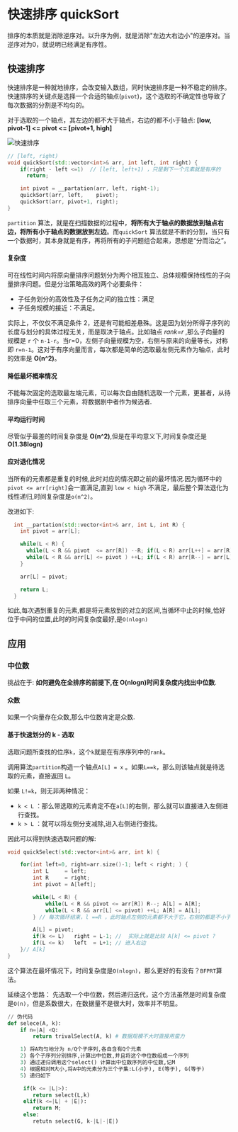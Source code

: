 # 快速排序 quickSort

排序的本质就是消除逆序对。以升序为例，就是消除"左边大右边小"的逆序对。当逆序对为0，就说明已经满足有序性。

## 快速排序

快速排序是一种就地排序，会改变输入数组，同时快速排序是一种不稳定的排序。快速排序的关键点是选择一个合适的轴点(`pivot`)，这个选取的不确定性也导致了每次数据的分割是不均匀的。

对于选取的一个轴点，其左边的都不大于轴点，右边的都不小于轴点: **[low, pivot-1] <= pivot <= [pivot+1, high]**

![快速排序](快速排序_basic.png)

```cpp
// [left, right)
void quickSort(std::vector<int>& arr, int left, int right) { 
    if(right - left <=1)  // [left, left+1) ，只是剩下一个元素就是有序的
      return; 

    int pivot = __partation(arr, left, right-1);
    quickSort(arr, left,    pivot);
    quickSort(arr, pivot+1, right);
}
```
`partition` 算法，就是在扫描数据的过程中，**将所有大于轴点的数据放到轴点右边，将所有小于轴点的数据放到左边**。而`quickSort` 算法就是不断的分割，当只有一个数据时，其本身就是有序，再将所有的子问题组合起来，思想是“分而治之”。

#### 复杂度
可在线性时间内将原向量排序问题划分为两个相互独立、总体规模保持线性的子向量排序问题。但是分治策略高效的两个必要条件：
+ 子任务划分的高效性及子任务之间的独立性：满足
+ 子任务规模的接近：不满足。

实际上，不仅仅不满足条件 2，还是有可能相差悬殊。这是因为划分所得子序列的长度与划分的具体过程无关，而是取决于轴点。比如轴点 *rank=r* ,那么子向量的规模是 `r` 个 `n-1-r`。当r=0，左侧子向量规模为空，右侧与原来的向量等长，对称即 `r=n-1`。这对于有序向量而言，每次都是简单的选取最左侧元素作为轴点，此时的效率是 **O(n^2)**。

#### 降低最坏概率情况
不能每次固定的选取最左端元素，可以每次自由随机选取一个元素，更甚者，从待排序向量中任取三个元素，将数据剧中者作为候选者.
#### 平均运行时间
尽管似乎最差的时间复杂度是 **O(n^2)**,但是在平均意义下,时间复杂度还是 **O(1.38logn)**
#### 应对退化情况 
当所有的元素都是重复的时候,此时对应的情况即之前的最坏情况.因为循环中的 `pivot <= arr[right]`会一直满足,直到 `low < high`  不满足，最后整个算法退化为线性递归,时间复杂度是`o(n^2)`。

改进如下:
```cpp
  int __partation(std::vector<int>& arr, int L, int R) { 
    int pivot = arr[L];

    while(L < R) { 
      while(L < R && pivot  <= arr[R]) --R; if(L < R) arr[L++] = arr[R];
      while(L < R && arr[L] <= pivot ) ++L; if(L < R) arr[R--] = arr[L];
    }

    arr[L] = pivot;

    return L;
  }
```
如此,每次遇到重复的元素,都是将元素放到的对立的区间,当循环中止的时候,恰好位于中间的位置,此时的时间复杂度最好,是`O(nlogn)`

## 应用

### 中位数
挑战在于: **如何避免在全排序的前提下,在 O(nlogn)时间复杂度内找出中位数**.

#### 众数
如果一个向量存在众数,那么中位数肯定是众数.

#### 基于快速划分的 k  - 选取
选取问题所查找的位序`k`，这个`k`就是在有序序列中的`rank`。

调用算法`partition`构造一个轴点`A[L] = x` 。如果`L==k`，那么则该轴点就是待选取的元素，直接返回 `L`。

如果 `L!=k`，则无非两种情况：
+ `k < L` ：那么带选取的元素肯定不在`a[L]`的右侧，那么就可以直接进入左侧进行查找。
+ `k > L`  ：就可以将左侧分支减除,进入右侧进行查找。

因此可以得到快速选取问题的解:
```cpp
void quickSelect(std::vector<int>& arr, int k) { 

    for(int left=0, right=arr.size()-1; left < right; ) { 
        int L     = left;
        int R     = right;
        int pivot = A[left];

        while(L < R) { 
            while(L < R && pivot <= arr[R]) R--; A[L] = A[R]; 
            while(L < R && arr[L] <= pivot) ++L; A[R] = A[L]; 
        } // 每次循环结束，l ==R ，此时轴点左侧的元素都不大于它，右侧的都是不小于它

        A[L] = pivot;
        if(k <= L)   right = L-1; //  实际上就是比较 A[k] <= pivot ?
        if(L <= k)   left  = L+1; // 进入右边
    }// A[k]
}
```
这个算法在最坏情况下，时间复杂度是`O(nlogn)`，那么更好的有没有？`BFPRT`算法。

延续这个思路： 
先选取一个中位数，然后递归迭代，这个方法虽然是时间复杂度是`O(n)`，但是系数很大，在数据量不是很大时，效率并不明显。

```python
// 伪代码
def selece(A, k): 
    if n=|A| <Q:
        return trivalSelect(A, k) # 数据规模不大时直接用蛮力

    1) 将A均匀地分为 n/Q个子序列,各自含有Q个元素
    2) 各个子序列分别排序,计算出中位数,并且将这个中位数组成一个序列
    3) 通过递归调用这个select() 计算出中位数序列的中位数,记M
    4) 根据相对M大小,将A中的元素分为三个子集:L(小于), E(等于), G(等于)
    5) 递归如下

     if(k <= |L|>): 
        return select(L,k)
     elif(k <=|L| + |E|): 
        return M;
     else: 
        retutn select(G, k-|L|-|E|) 

```
